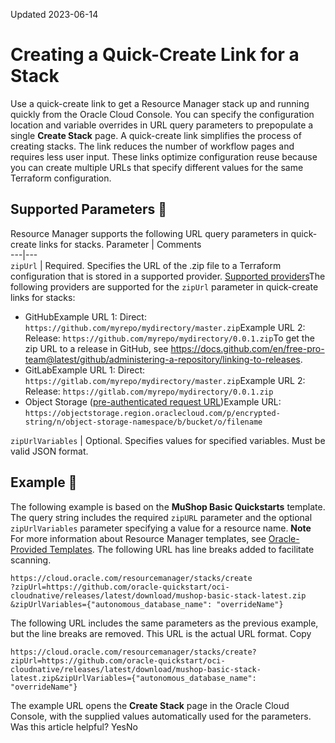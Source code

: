 Updated 2023-06-14
# Creating a Quick-Create Link for a Stack
Use a quick-create link to get a Resource Manager stack up and running quickly from the Oracle Cloud Console.
You can specify the configuration location and variable overrides in URL query parameters to prepopulate a single **Create Stack** page. A quick-create link simplifies the process of creating stacks. The link reduces the number of workflow pages and requires less user input. These links optimize configuration reuse because you can create multiple URLs that specify different values for the same Terraform configuration.
## Supported Parameters 🔗 
Resource Manager supports the following URL query parameters in quick-create links for stacks.
Parameter | Comments  
---|---  
`zipUrl` |  Required. Specifies the URL of the .zip file to a Terraform configuration that is stored in a supported provider. [Supported providers](https://docs.oracle.com/en-us/iaas/Content/ResourceManager/Tasks/create-quick-create-links-stacks.htm)The following providers are supported for the `zipUrl` parameter in quick-create links for stacks:
  * GitHubExample URL 1: Direct: `https://github.com/myrepo/mydirectory/master.zip`Example URL 2: Release: `https://github.com/myrepo/mydirectory/0.0.1.zip`To get the zip URL to a release in GitHub, see <https://docs.github.com/en/free-pro-team@latest/github/administering-a-repository/linking-to-releases>.
  * GitLabExample URL 1: Direct: `https://gitlab.com/myrepo/mydirectory/master.zip`Example URL 2: Release: `https://gitlab.com/myrepo/mydirectory/0.0.1.zip`
  * Object Storage ([pre-authenticated request URL](https://docs.oracle.com/iaas/Content/Object/Tasks/usingpreauthenticatedrequests.htm))Example URL: `https://objectstorage.region.oraclecloud.com/p/encrypted-string/n/object-storage-namespace/b/bucket/o/filename`

  
`zipUrlVariables` | Optional. Specifies values for specified variables. Must be valid JSON format.  
## Example 🔗 
The following example is based on the **MuShop Basic Quickstarts** template. The query string includes the required `zipURL` parameter and the optional `zipUrlVariables` parameter specifying a value for a resource name.
**Note** For more information about Resource Manager templates, see [Oracle-Provided Templates](https://docs.oracle.com/en-us/iaas/Content/ResourceManager/Reference/templates.htm#top "Review the Oracle-provided templates available for Resource Manager. A template is a prebuilt Terraform configuration for deploying cloud resources in a common scenario.").
The following URL has line breaks added to facilitate scanning.
```
https://cloud.oracle.com/resourcemanager/stacks/create
?zipUrl=https://github.com/oracle-quickstart/oci-cloudnative/releases/latest/download/mushop-basic-stack-latest.zip
&zipUrlVariables={"autonomous_database_name": "overrideName"} 
```

The following URL includes the same parameters as the previous example, but the line breaks are removed. This URL is the actual URL format.
Copy
```
https://cloud.oracle.com/resourcemanager/stacks/create?zipUrl=https://github.com/oracle-quickstart/oci-cloudnative/releases/latest/download/mushop-basic-stack-latest.zip&zipUrlVariables={"autonomous_database_name": "overrideName"} 
```

The example URL opens the **Create Stack** page in the Oracle Cloud Console, with the supplied values automatically used for the parameters.
Was this article helpful?
YesNo

